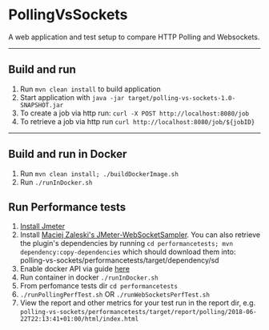 # PollingVsSockets

A web application and test setup to compare HTTP Polling and Websockets. 

---

## Build and run

1. Run `mvn clean install` to build application
2. Start application with `java -jar target/polling-vs-sockets-1.0-SNAPSHOT.jar`
3. To create a job via http run: `curl -X POST http://localhost:8080/job`
4. To retrieve a job via http run `curl http://localhost:8080/job/${jobID}`
---

## Build and run in Docker 

1. Run `mvn clean install; ./buildDockerImage.sh`
2. Run `./runInDocker.sh`

## Run Performance tests

1. [Install Jmeter](https://jmeter.apache.org/download_jmeter.cgi)
2. Install [Maciej Zaleski's JMeter-WebSocketSampler](https://github.com/maciejzaleski/JMeter-WebSocketSampler/wiki).  You can also retrieve the plugin's dependencies by running `cd performancetests; mvn dependency:copy-dependencies` which should download them into: polling-vs-sockets/performancetests/target/dependency/sd 
3. Enable docker API via guide [here](https://www.ivankrizsan.se/2016/05/18/enabling-docker-remote-api-on-ubuntu-16-04/)
3. Run container in docker `./runInDocker.sh`
4. From perfomance tests dir `cd performancetests` 
5. `./runPollingPerfTest.sh` OR `./runWebSocketsPerfTest.sh`
6. View the report and other metrics for your test run in the report dir, e.g. `polling-vs-sockets/performancetests/target/report/polling/2018-06-22T22:13:41+01:00/html/index.html`
